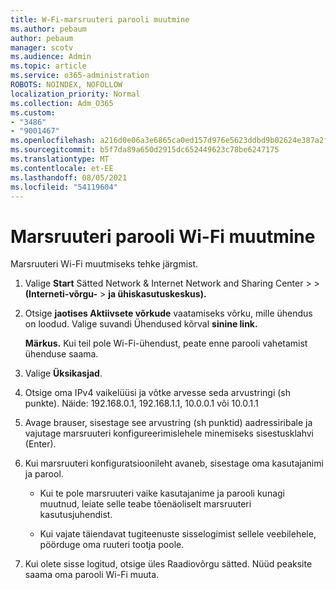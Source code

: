 ```yaml
---
title: W-Fi-marsruuteri parooli muutmine
ms.author: pebaum
author: pebaum
manager: scotv
ms.audience: Admin
ms.topic: article
ms.service: o365-administration
ROBOTS: NOINDEX, NOFOLLOW
localization_priority: Normal
ms.collection: Adm_O365
ms.custom:
- "3486"
- "9001467"
ms.openlocfilehash: a216d0e06a3e6865ca0ed157d976e5623ddbd9b02624e387a2f9755315f913bd
ms.sourcegitcommit: b5f7da89a650d2915dc652449623c78be6247175
ms.translationtype: MT
ms.contentlocale: et-EE
ms.lasthandoff: 08/05/2021
ms.locfileid: "54119604"
---
```

# <a name="change-your-wi-fi-router-password"></a>Marsruuteri parooli Wi-Fi muutmine

Marsruuteri Wi-Fi muutmiseks tehke järgmist.

1. Valige **Start** Sätted Network & Internet Network and Sharing Center  >    >  **(Interneti-võrgu-**  >  **ja ühiskasutuskeskus).**

2. Otsige **jaotises Aktiivsete võrkude** vaatamiseks võrku, mille ühendus on loodud. Valige suvandi Ühendused kõrval **sinine link.**<br>

   **Märkus.** Kui teil pole Wi-Fi-ühendust, peate enne parooli vahetamist ühenduse saama.

3. Valige **Üksikasjad**.

4. Otsige oma IPv4 vaikelüüsi ja võtke arvesse seda arvustringi (sh punkte). Näide: 192.168.0.1, 192.168.1.1, 10.0.0.1 või 10.0.1.1

5. Avage brauser, sisestage see arvustring (sh punktid) aadressiribale ja vajutage marsruuteri konfigureerimislehele minemiseks sisestusklahvi (Enter).

6. Kui marsruuteri konfiguratsioonileht avaneb, sisestage oma kasutajanimi ja parool.<br>
   - Kui te pole marsruuteri vaike kasutajanime ja parooli kunagi muutnud, leiate selle teabe tõenäoliselt marsruuteri kasutusjuhendist.

   - Kui vajate täiendavat tugiteenuste sisselogimist sellele veebilehele, pöörduge oma ruuteri tootja poole.

7. Kui olete sisse logitud, otsige üles Raadiovõrgu sätted. Nüüd peaksite saama oma parooli Wi-Fi muuta.
